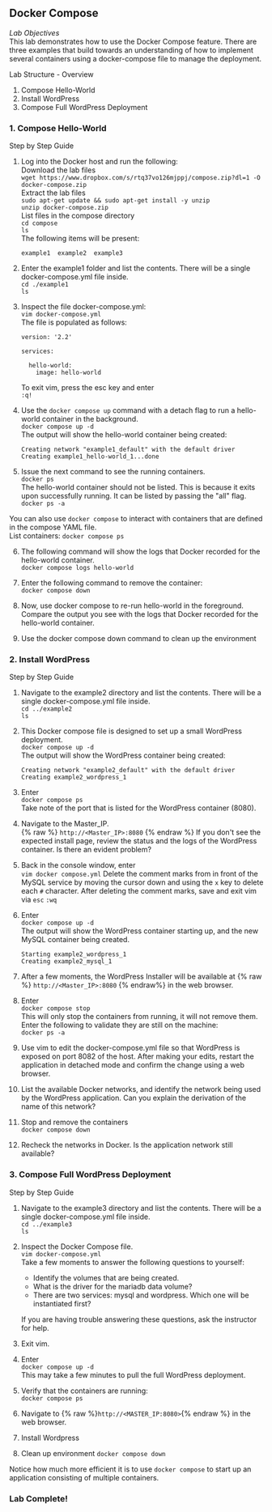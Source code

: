 ## Docker Compose
*Lab Objectives*  
This lab demonstrates how to use the Docker Compose feature. There are three examples that build towards an understanding of how to implement several containers using a docker-compose file to manage the deployment.  

Lab Structure - Overview
1.	Compose Hello-World
2.	Install WordPress
3.	Compose Full WordPress Deployment
 

### 1. Compose Hello-World
Step by Step Guide
1.	Log into the Docker host and run the following:  
Download the lab files   
`wget https://www.dropbox.com/s/rtq37vo126mjppj/compose.zip?dl=1 -O docker-compose.zip`  
Extract the lab files   
`sudo apt-get update && sudo apt-get install -y unzip`  
`unzip docker-compose.zip`   
List files in the compose directory  
`cd compose`  
`ls`  
The following items will be present:    
    ```
    example1  example2  example3
    ```

2.	Enter the example1 folder and list the contents. There will be a single docker-compose.yml file inside.  
`cd ./example1`  
`ls`

3.	Inspect the file docker-compose.yml:  
`vim docker-compose.yml`  
The file is populated as follows:  
    ```
    version: '2.2'

    services:

      hello-world:
        image: hello-world
    ```
    To exit vim, press the esc key and enter  
    `:q!`

4.	Use the ``docker compose up`` command with a detach flag to run a hello-world container in the background.  
`docker compose up -d`  
The output will show the hello-world container being created:  
    ```
    Creating network "example1_default" with the default driver
    Creating example1_hello-world_1...done
    ```

5.	Issue the next command to see the running containers.  
`docker ps`  
The hello-world container should not be listed. This is because it exits upon successfully running. It can be listed by passing the "all" flag.  
`docker ps -a`

  You can also use `docker compose` to interact with containers that are defined in the compose YAML file.  
  List containers: `docker compose ps`  

6.	The following command will show the logs that Docker recorded for the hello-world container.   
`docker compose logs hello-world`

7.	Enter the following command to remove the container:  
`docker compose down`

8.	Now, use docker compose to re-run hello-world in the foreground. Compare the output you see with the logs that Docker recorded for the hello-world container.

9.	Use the docker compose down command to clean up the environment

	
### 2. Install WordPress 
Step by Step Guide
1.	Navigate to the example2 directory and list the contents. There will be a single docker-compose.yml file inside.  
`cd ../example2`  
`ls` 

2.	This Docker compose file is designed to set up a small WordPress deployment.  
`docker compose up -d`  
The output will show the WordPress container being created:  
    ```
    Creating network "example2_default" with the default driver
    Creating example2_wordpress_1
    ```

3.	Enter  
`docker compose ps`  
Take note of the port that is listed for the WordPress container (8080).

4.	Navigate to the Master_IP.  
{% raw %}
`http://<Master_IP>:8080`
{% endraw %}
If you don't see the expected install page, review the status and the logs of the WordPress container. Is there an evident problem?  

5.	Back in the console window, enter  
`vim docker compose.yml`
Delete the comment marks from in front of the MySQL service by moving the cursor down and using the `x` key to delete each `#` character. After deleting the comment marks, save and exit vim via `esc` `:wq`

6.	Enter  
`docker compose up -d`  
The output will show the WordPress container starting up, and the new MySQL container being created.
    ```
    Starting example2_wordpress_1
    Creating example2_mysql_1
    ```

7.	After a few moments, the WordPress Installer will be available at {% raw %} `http://<Master_IP>:8080` {% endraw%}
in the web browser.

8.	Enter  
`docker compose stop`  
This will only stop the containers from running, it will not remove them. Enter the following to validate they are still on the machine:  
`docker ps -a`

9. 	Use vim to edit the docker-compose.yml file so that WordPress is exposed on port 8082 of the host. After making your edits, restart the application in detached mode and confirm the change using a web browser. 

10.	List the available Docker networks, and identify the network being used by the WordPress application. Can you explain the derivation of the name of this network?

11.	Stop and remove the containers  
`docker compose down`

12.	Recheck the networks in Docker. Is the application network still available?
	


### 3. Compose Full WordPress Deployment
Step by Step Guide
1.	Navigate to the example3 directory and list the contents. There will be a single docker-compose.yml file inside.  
`cd ../example3`  
`ls`

2.	Inspect the Docker Compose file.  
`vim docker-compose.yml`  
Take a few moments to answer the following questions to yourself:

    - Identify the volumes that are being created.
    - What is the driver for the mariadb data volume?
    - There are two services: mysql and wordpress. Which one will be instantiated first?

    If you are having trouble answering these questions, ask the instructor for help.

3.	Exit vim.

4.	Enter  
`docker compose up -d`  
This may take a few minutes to pull the full WordPress deployment.

5.	Verify that the containers are running:  
`docker compose ps`

6.	Navigate to {% raw %}`http://<MASTER_IP:8080>`{% endraw %} in the web browser.  

7.	Install Wordpress

8. Clean up environment 
`docker compose down`

Notice how much more efficient it is to use `docker compose` to start up an application consisting of multiple containers.

### Lab Complete! 
